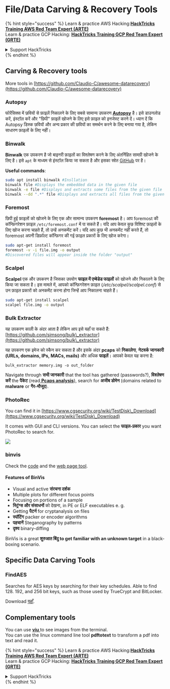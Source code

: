 # File/Data Carving & Recovery Tools

{% hint style="success" %}
Learn & practice AWS Hacking:<img src="/.gitbook/assets/arte.png" alt="" data-size="line">[**HackTricks Training AWS Red Team Expert (ARTE)**](https://training.hacktricks.xyz/courses/arte)<img src="/.gitbook/assets/arte.png" alt="" data-size="line">\
Learn & practice GCP Hacking: <img src="/.gitbook/assets/grte.png" alt="" data-size="line">[**HackTricks Training GCP Red Team Expert (GRTE)**<img src="/.gitbook/assets/grte.png" alt="" data-size="line">](https://training.hacktricks.xyz/courses/grte)

<details>

<summary>Support HackTricks</summary>

* Check the [**subscription plans**](https://github.com/sponsors/carlospolop)!
* **Join the** 💬 [**Discord group**](https://discord.gg/hRep4RUj7f) or the [**telegram group**](https://t.me/peass) or **follow** us on **Twitter** 🐦 [**@hacktricks\_live**](https://twitter.com/hacktricks\_live)**.**
* **Share hacking tricks by submitting PRs to the** [**HackTricks**](https://github.com/carlospolop/hacktricks) and [**HackTricks Cloud**](https://github.com/carlospolop/hacktricks-cloud) github repos.

</details>
{% endhint %}

## Carving & Recovery tools

More tools in [https://github.com/Claudio-C/awesome-datarecovery](https://github.com/Claudio-C/awesome-datarecovery)

### Autopsy

फोरेंसिक्स में छवियों से फ़ाइलें निकालने के लिए सबसे सामान्य उपकरण [**Autopsy**](https://www.autopsy.com/download/) है। इसे डाउनलोड करें, इंस्टॉल करें और "छिपी" फ़ाइलें खोजने के लिए इसे फ़ाइल को इनजेस्ट करने दें। ध्यान दें कि Autopsy डिस्क छवियों और अन्य प्रकार की छवियों का समर्थन करने के लिए बनाया गया है, लेकिन साधारण फ़ाइलों के लिए नहीं।

### Binwalk <a href="#binwalk" id="binwalk"></a>

**Binwalk** एक उपकरण है जो बाइनरी फ़ाइलों का विश्लेषण करने के लिए अंतर्निहित सामग्री खोजने के लिए है। इसे `apt` के माध्यम से इंस्टॉल किया जा सकता है और इसका स्रोत [GitHub](https://github.com/ReFirmLabs/binwalk) पर है।

**Useful commands**:
```bash
sudo apt install binwalk #Insllation
binwalk file #Displays the embedded data in the given file
binwalk -e file #Displays and extracts some files from the given file
binwalk --dd ".*" file #Displays and extracts all files from the given file
```
### Foremost

छिपी हुई फ़ाइलों को खोजने के लिए एक और सामान्य उपकरण **foremost** है। आप foremost की कॉन्फ़िगरेशन फ़ाइल `/etc/foremost.conf` में पा सकते हैं। यदि आप केवल कुछ विशिष्ट फ़ाइलों के लिए खोज करना चाहते हैं, तो उन्हें अनकमेंट करें। यदि आप कुछ भी अनकमेंट नहीं करते हैं, तो foremost अपनी डिफ़ॉल्ट कॉन्फ़िगर की गई फ़ाइल प्रकारों के लिए खोज करेगा।
```bash
sudo apt-get install foremost
foremost -v -i file.img -o output
#Discovered files will appear inside the folder "output"
```
### **Scalpel**

**Scalpel** एक और उपकरण है जिसका उपयोग **फाइल में एम्बेडेड फाइलों** को खोजने और निकालने के लिए किया जा सकता है। इस मामले में, आपको कॉन्फ़िगरेशन फ़ाइल (_/etc/scalpel/scalpel.conf_) से उन फ़ाइल प्रकारों को अनकमेंट करना होगा जिन्हें आप निकालना चाहते हैं।
```bash
sudo apt-get install scalpel
scalpel file.img -o output
```
### Bulk Extractor

यह उपकरण काली के अंदर आता है लेकिन आप इसे यहाँ पा सकते हैं: [https://github.com/simsong/bulk\_extractor](https://github.com/simsong/bulk\_extractor)

यह उपकरण एक इमेज को स्कैन कर सकता है और इसके अंदर **pcaps** को **निकालेगा**, **नेटवर्क जानकारी (URLs, domains, IPs, MACs, mails)** और अधिक **फाइलें**। आपको केवल यह करना है:
```
bulk_extractor memory.img -o out_folder
```
Navigate through **सभी जानकारी** that the tool has gathered (passwords?), **विश्लेषण करें** the **पैकेट** (read[ **Pcaps analysis**](../pcap-inspection/)), search for **अजीब डोमेन** (domains related to **malware** or **गैर-मौजूद**).

### PhotoRec

You can find it in [https://www.cgsecurity.org/wiki/TestDisk\_Download](https://www.cgsecurity.org/wiki/TestDisk\_Download)

It comes with GUI and CLI versions. You can select the **फाइल-प्रकार** you want PhotoRec to search for.

![](<../../../.gitbook/assets/image (242).png>)

### binvis

Check the [code](https://code.google.com/archive/p/binvis/) and the [web page tool](https://binvis.io/#/).

#### Features of BinVis

* Visual and active **संरचना दर्शक**
* Multiple plots for different focus points
* Focusing on portions of a sample
* **स्ट्रिंग्स और संसाधनों** को देखना, in PE or ELF executables e. g.
* Getting **पैटर्न** for cryptanalysis on files
* **स्पॉटिंग** packer or encoder algorithms
* **पहचानें** Steganography by patterns
* **दृश्य** binary-diffing

BinVis is a great **शुरुआत बिंदु to get familiar with an unknown target** in a black-boxing scenario.

## Specific Data Carving Tools

### FindAES

Searches for AES keys by searching for their key schedules. Able to find 128. 192, and 256 bit keys, such as those used by TrueCrypt and BitLocker.

Download [यहाँ](https://sourceforge.net/projects/findaes/).

## Complementary tools

You can use [**viu** ](https://github.com/atanunq/viu)to see images from the terminal.\
You can use the linux command line tool **pdftotext** to transform a pdf into text and read it.

{% hint style="success" %}
Learn & practice AWS Hacking:<img src="/.gitbook/assets/arte.png" alt="" data-size="line">[**HackTricks Training AWS Red Team Expert (ARTE)**](https://training.hacktricks.xyz/courses/arte)<img src="/.gitbook/assets/arte.png" alt="" data-size="line">\
Learn & practice GCP Hacking: <img src="/.gitbook/assets/grte.png" alt="" data-size="line">[**HackTricks Training GCP Red Team Expert (GRTE)**<img src="/.gitbook/assets/grte.png" alt="" data-size="line">](https://training.hacktricks.xyz/courses/grte)

<details>

<summary>Support HackTricks</summary>

* Check the [**subscription plans**](https://github.com/sponsors/carlospolop)!
* **Join the** 💬 [**Discord group**](https://discord.gg/hRep4RUj7f) or the [**telegram group**](https://t.me/peass) or **follow** us on **Twitter** 🐦 [**@hacktricks\_live**](https://twitter.com/hacktricks\_live)**.**
* **Share hacking tricks by submitting PRs to the** [**HackTricks**](https://github.com/carlospolop/hacktricks) and [**HackTricks Cloud**](https://github.com/carlospolop/hacktricks-cloud) github repos.

</details>
{% endhint %}
